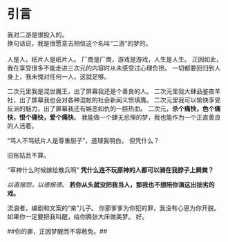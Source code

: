 # 引言
我对二游是很投入的。<br />
换句话说，我是很愿意去相信这个名叫“二游”的梦的。
<br /><br />
人是人，纸片人是纸片人。
厂商是厂商，游戏是游戏，人生是人生。
正因如此，我在享受很多不能走进三次元的内容时从未感受过心理负担。
一切都要回归到人身上，我未愧对任何一人，这就足够。

二次元里我是混世魔王，出了屏幕我还是个善良的人。
二次元里我大肆品鉴夜羊社，出了屏幕我也会对各种混帐的社会新闻义愤填膺。
二次元里我可以愉快享受反派的魅力，出了屏幕我还有嫉恶如仇的一腔热血。
二次元，**杀个痛快，色个痛快，恨个痛快，爱个痛快**。
我能做一个肆无忌惮的梦，我也能作为一个正直善良的人活着。

“骂人不骂纸片人是尊重厨子”，道理我明白。
但凭什么？

旧账姑且不算。

“草神什么时候嫁给散兵啊”
**凭什么连不玩原神的人都可以骑在我脖子上屙粪？**

*以直报怨，以德报德。*
**若你从头就没把我当人，那我也不想陪你演这出拙劣的戏。**

流浪者，编剧和文案的“亲”儿子。
你那爹爹为你犯的罪，我没有心思为你开脱。
如果你一定要把我叫醒，给你腾张大床做美梦。
好。

##你的罪，正因梦醒而不容赦免。##
